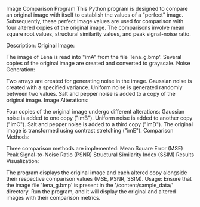 Image Comparison Program
This Python program is designed to compare an original image with itself to establish the values of a "perfect" image. Subsequently, these perfect image values are used for comparison with four altered copies of the original image. The comparisons involve mean square root values, structural similarity values, and peak signal-noise ratio.

Description:
Original Image:

The image of Lena is read into "imA" from the file 'lena_g.bmp'.
Several copies of the original image are created and converted to grayscale.
Noise Generation:

Two arrays are created for generating noise in the image.
Gaussian noise is created with a specified variance.
Uniform noise is generated randomly between two values.
Salt and pepper noise is added to a copy of the original image.
Image Alterations:

Four copies of the original image undergo different alterations:
Gaussian noise is added to one copy ("imB").
Uniform noise is added to another copy ("imC").
Salt and pepper noise is added to a third copy ("imD").
The original image is transformed using contrast stretching ("imE").
Comparison Methods:

Three comparison methods are implemented:
Mean Square Error (MSE)
Peak Signal-to-Noise Ratio (PSNR)
Structural Similarity Index (SSIM)
Results Visualization:

The program displays the original image and each altered copy alongside their respective comparison values (MSE, PSNR, SSIM).
Usage:
Ensure that the image file 'lena_g.bmp' is present in the '/content/sample_data/' directory.
Run the program, and it will display the original and altered images with their comparison metrics.
